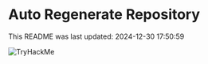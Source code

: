 # Auto Regenerate Repository

This README was last updated: 2024-12-30 17:50:59

 ![TryHackMe](https://tryhackme.com/badge/533634)